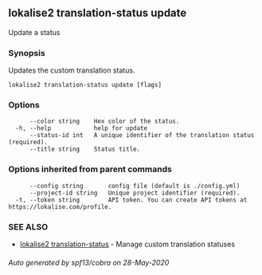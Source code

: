 ## lokalise2 translation-status update

Update a status

### Synopsis

Updates the custom translation status.

```
lokalise2 translation-status update [flags]
```

### Options

```
      --color string    Hex color of the status.
  -h, --help            help for update
      --status-id int   A unique identifier of the translation status (required).
      --title string    Status title.
```

### Options inherited from parent commands

```
      --config string       config file (default is ./config.yml)
      --project-id string   Unique project identifier (required).
  -t, --token string        API token. You can create API tokens at https://lokalise.com/profile.
```

### SEE ALSO

* [lokalise2 translation-status](lokalise2_translation-status.md)	 - Manage custom translation statuses

###### Auto generated by spf13/cobra on 28-May-2020
